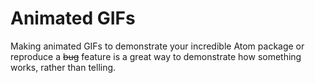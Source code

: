 # Animated GIFs

Making animated GIFs to demonstrate your incredible Atom package or reproduce a
~~bug~~ feature is a great way to demonstrate how something works, rather than
telling.

![]()
